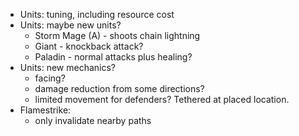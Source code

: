 * Units: tuning, including resource cost
* Units: maybe new units?
    * Storm Mage (A) - shoots chain lightning
    * Giant - knockback attack?
    * Paladin - normal attacks plus healing?
* Units: new mechanics?
    * facing?
    * damage reduction from some directions?
    * limited movement for defenders?  Tethered at placed location.
* Flamestrike:
    * only invalidate nearby paths
